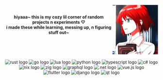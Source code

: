 <img width="150px" align="right" alt="image" src="shira.gif" />



<br>
<p align="center"><b>hiyaaa~ this is my cozy lil corner of random projects n experiments ♡<br>i made these while learning, messing up, n figuring stuff out~</b></p>



<br clear="both">
<br>
<div align="center">
  <img src="https://img.shields.io/badge/rust-%23000000.svg?style=for-the-badge&logo=rust&logoColor=white" height="23" alt="rust logo" />
<img src="https://img.shields.io/badge/go-%2300ADD8.svg?style=for-the-badge&logo=go&logoColor=white" height="23" alt="go logo" />
<img src="https://img.shields.io/badge/lua-%232C2D72.svg?style=for-the-badge&logo=lua&logoColor=white" height="23" alt="lua logo" />
<img src="https://img.shields.io/badge/python-3670A0?style=for-the-badge&logo=python&logoColor=ffdd54" height="23" alt="python logo" />
<img src="https://img.shields.io/badge/typescript-%23007ACC.svg?style=for-the-badge&logo=typescript&logoColor=white" height="23" alt="typescript logo" />
<img src="https://img.shields.io/badge/c%23-%23239120.svg?style=for-the-badge&logo=csharp&logoColor=white" height="23" alt="c# logo" />
<img src="https://img.shields.io/badge/NIX-5277C3.svg?style=for-the-badge&logo=NixOS&logoColor=white" height="23" alt="nix logo" />
<img src="https://img.shields.io/badge/Zig-%23F7A41D.svg?style=for-the-badge&logo=zig&logoColor=white" height="23" alt="zig logo" />
<img src="https://img.shields.io/badge/-GraphQL-E10098?style=for-the-badge&logo=graphql&logoColor=white" height="23" alt="graphql logo" />
<img src="https://img.shields.io/badge/.NET-5C2D91?style=for-the-badge&logo=.net&logoColor=white" height="23" alt=".net logo" />
<img src="https://img.shields.io/badge/vue.js-%2335495e.svg?style=for-the-badge&logo=vuedotjs&logoColor=%234FC08D" height="23" alt="vue.js logo" />
<img src="https://img.shields.io/badge/Flutter-%2302569B.svg?style=for-the-badge&logo=Flutter&logoColor=white" height="23" alt="flutter logo" />
<img src="https://img.shields.io/badge/django-%23092E20.svg?style=for-the-badge&logo=django&logoColor=white" height="23" alt="django logo" />
<img src="https://img.shields.io/badge/Qt-%23217346.svg?style=for-the-badge&logo=Qt&logoColor=white" height="23" alt="qt logo" />

</div>

###
